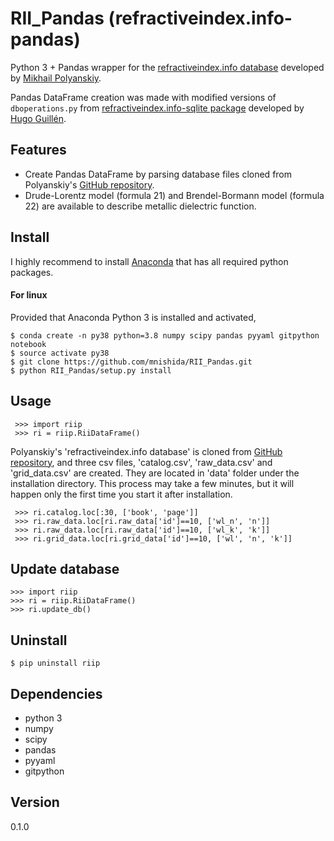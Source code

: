 # RII_Pandas (refractiveindex.info-pandas)
Python 3 + Pandas wrapper for the [refractiveindex.info database](http://refractiveindex.info/) developed by [Mikhail Polyanskiy](https://github.com/polyanskiy).

Pandas DataFrame creation was made with modified versions of `dboperations.py` from [refractiveindex.info-sqlite package](https://github.com/HugoGuillen/refractiveindex.info-sqlite) developed by [Hugo Guillén](https://github.com/HugoGuillen).

## Features
- Create Pandas DataFrame by parsing database files cloned from Polyanskiy's  [GitHub repository](https://github.com/polyanskiy/refractiveindex.info-database).
- Drude-Lorentz model (formula 21) and Brendel-Bormann model (formula 22) are available to describe metallic dielectric function.


## Install
I highly recommend to install [Anaconda](https://www.continuum.io/downloads) that has all required python packages.

#### For linux
Provided that Anaconda Python 3 is installed and activated,
```
$ conda create -n py38 python=3.8 numpy scipy pandas pyyaml gitpython notebook
$ source activate py38
$ git clone https://github.com/mnishida/RII_Pandas.git
$ python RII_Pandas/setup.py install
```

## Usage
```
 >>> import riip
 >>> ri = riip.RiiDataFrame()
```
Polyanskiy's 'refractiveindex.info database' is cloned from [GitHub repository](https://github.com/polyanskiy/refractiveindex.info-database),
and three csv files, 'catalog.csv', 'raw_data.csv' and 'grid_data.csv' are created.
They are located in 'data' folder under the installation directory.
This process may take a few minutes, but it will happen only the first time you start it after installation.
```
 >>> ri.catalog.loc[:30, ['book', 'page']]
 >>> ri.raw_data.loc[ri.raw_data['id']==10, ['wl_n', 'n']]
 >>> ri.raw_data.loc[ri.raw_data['id']==10, ['wl_k', 'k']]
 >>> ri.grid_data.loc[ri.grid_data['id']==10, ['wl', 'n', 'k']]
```

## Update database
```
>>> import riip
>>> ri = riip.RiiDataFrame()
>>> ri.update_db()
```

## Uninstall
```
$ pip uninstall riip
```

## Dependencies
- python 3
- numpy
- scipy
- pandas
- pyyaml
- gitpython

## Version
0.1.0
